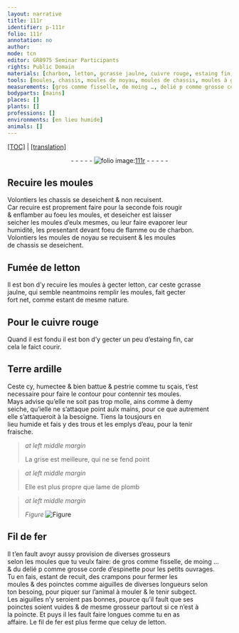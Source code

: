 ```yaml
---
layout: narrative
title: 111r
identifier: p-111r
folio: 111r
annotation: no
author:
mode: tcn
editor: GR8975 Seminar Participants
rights: Public Domain
materials: [charbon, letton, gcrasse jaulne, cuivre rouge, estaing fin, Terre ardille, eau, plomb, Fil de fer, fil de fer, celuy de letton]
tools: [moules, chassis, moules de noyau, moules de chassis, moules à gecter letton, mains, aiguilles]
measurements: [gros comme fisselle, de moing …, delié p comme grosse corde d’espinette pour les petits ouvrages]
bodyparts: [mains]
places: []
plants: []
professions: []
environments: [en lieu humide]
animals: []
---
```


<p><a href="{{ site.baseurl }}/normalized/">[TOC]</a> | <a href="{{ site.baseurl }}/texts/p-111r_tl/" target="_blank">[translation]</a></p><div class="folio" align="center">- - - - - <a href="http://gallica.bnf.fr/ark:/12148/btv1b10500001g/f227.image" target="_blank"><img src="https://cu-mkp.github.io/2017-workshop-edition/assets/photo-icon.png" alt="folio image: " style="display:inline-block; margin-bottom:-3px;"/>111r</a> - - - - - </div>  
  

## Recuire les <span class="tl">moules</span>

 
Volontiers les <span class="tl">chassis</span> se deseichent & non recuisent.<br/> Car recuire est proprem<span class="exp">ent</span> faire <span class="del">pour la seconde fois</span> rougir<br/> & enflamber au foeu les <span class="tl">moules</span>, et deseicher est laisser<br/> seicher les <span class="tl">moules</span> d’eulx mesmes, ou leur faire evaporer leur<br/> humidité, les presentant devant foeu de flamme ou de <span class="m">charbon</span>.<br/> Volontiers les <span class="tl">moules de noyau</span> se recuisent & les <span class="tl">moules<br/> de chassis</span> se deseichent.
 
 
  

## Fumée de <span class="m">letton</span>

 
Il est bon d’y recuire les <span class="tl">moules à gecter <span class="m">letton</span></span>, car ceste <span class="m"><span class="del">g</span><span class="add">c</span>rasse<br/> jaulne</span>, qui semble neantmoins remplir les <span class="tl">moules</span>, fait gecter<br/> fort net, co<span class="exp">mm</span>e esta<span class="exp">n</span>t de mesme nature.
 
 
  

## Pour le <span class="m">cuivre rouge</span>

 
Quand il est fondu il est bon d’y gecter un peu d’<span class="m">estaing fin</span>, car<br/> cela le faict courir.
 
 
  

## <span class="m">Terre ardille</span>

 
Ceste cy, humectee & bien battue & pestrie co<span class="exp">mm</span>e tu sçais, t’est<br/> necessaire pour faire le contour pour contennir tes <span class="tl">moules</span>.<br/> Mays advise qu’elle ne soit pas trop molle, ains co<span class="exp">mm</span>e à demy<br/> seiche, qu’<span class="del">i</span><span class="add">e</span>l<span class="add">le</span> <span class="sn">ne s’attaque point aulx <span class="tl"><span class="bp">mains</span></span></span>, pour ce que autrem<span class="exp">ent</span><br/> elle s’attaqueroit à la besoigne. Tiens la tousjours <span class="env">en<br/> lieu humide</span> et fais y des trous et les emplys d’<span class="m">eau</span>, pour la tenir<br/> fraische.
 
> *at left middle margin*
> 
> 
>   La grise est meilleure, qui ne se fend point
 
> *at left middle margin*
> 
> 
>   Elle est plus propre que lame de <span class="m">plomb</span>
 
> *at left middle margin*
> 
> 
>   
> *Figure*
> <a href="https://drive.google.com/open?id=0B9-oNrvWdlO5X085N09VejNheTQ" target="_blank"><img src="https://cu-mkp.github.io/GR8975-edition/assets/photo-icon.png" alt="Figure" style="display:inline-block; margin-bottom:-3px;"/></a>
 
 
 
  

## <span class="m">Fil de fer</span>

 
Il t’en fault avoyr aussy provision de diverses grosseurs<br/> selon les <span class="tl">moules</span> que tu veulx faire: de <span class="ms">gros co<span class="exp">mm</span>e fisselle, de moing …</span><br/> & du <span class="ms">delié <span class="del">p</span> co<span class="exp">mm</span>e grosse corde d’<span class="mu">espinette</span> pour les petits ouvrages</span>.<br/> Tu en fais, estant <span class="del">de</span> recuit, des crampons pour fermer les<br/> <span class="tl">moules</span> & des poinctes co<span class="exp">mm</span>e aiguilles de diverses longueurs selon<br/> ton besoing, pour piquer sur l’animal à mouler & le tenir subgect.<br/> Les <span class="tl">aiguilles</span> n’y seroient pas bonnes, pource qu’il fault que ses<br/> poinctes soient vuides & de mesme grosseur partout si ce n’est à<br/> la poincte. Et puys il les fault faire longues co<span class="exp">mm</span>e tu en as<br/> affaire. Le <span class="m">fil de fer</span> est plus ferme que <span class="m">celuy de letton</span>.
 
